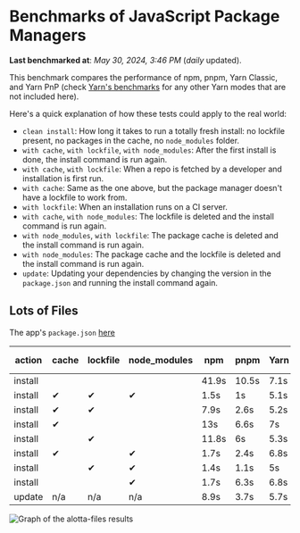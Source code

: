 # Benchmarks of JavaScript Package Managers

**Last benchmarked at**: _May 30, 2024, 3:46 PM_ (_daily_ updated).

This benchmark compares the performance of npm, pnpm, Yarn Classic, and Yarn PnP (check [Yarn's benchmarks](https://yarnpkg.com/benchmarks) for any other Yarn modes that are not included here).

Here's a quick explanation of how these tests could apply to the real world:

- `clean install`: How long it takes to run a totally fresh install: no lockfile present, no packages in the cache, no `node_modules` folder.
- `with cache`, `with lockfile`, `with node_modules`: After the first install is done, the install command is run again.
- `with cache`, `with lockfile`: When a repo is fetched by a developer and installation is first run.
- `with cache`: Same as the one above, but the package manager doesn't have a lockfile to work from.
- `with lockfile`: When an installation runs on a CI server.
- `with cache`, `with node_modules`: The lockfile is deleted and the install command is run again.
- `with node_modules`, `with lockfile`: The package cache is deleted and the install command is run again.
- `with node_modules`: The package cache and the lockfile is deleted and the install command is run again.
- `update`: Updating your dependencies by changing the version in the `package.json` and running the install command again.

## Lots of Files

The app's `package.json` [here](https://github.com/pnpm/pnpm.io/blob/main/benchmarks/fixtures/alotta-files/package.json)

| action  | cache | lockfile | node_modules| npm | pnpm | Yarn | Yarn PnP |
| ---     | ---   | ---      | ---         | --- | ---  | ---  | ---      |
| install |       |          |             | 41.9s | 10.5s | 7.1s | 3.5s |
| install | ✔     | ✔        | ✔           | 1.5s | 1s | 5.1s | n/a |
| install | ✔     | ✔        |             | 7.9s | 2.6s | 5.2s | 1.3s |
| install | ✔     |          |             | 13s | 6.6s | 7s | 2.8s |
| install |       | ✔        |             | 11.8s | 6s | 5.3s | 1.3s |
| install | ✔     |          | ✔           | 1.7s | 2.4s | 6.8s | n/a |
| install |       | ✔        | ✔           | 1.4s | 1.1s | 5s | n/a |
| install |       |          | ✔           | 1.7s | 6.3s | 6.8s | n/a |
| update  | n/a | n/a | n/a | 8.9s | 3.7s | 5.7s | 2.9s |

<img alt="Graph of the alotta-files results" src="/img/benchmarks/alotta-files.svg" />